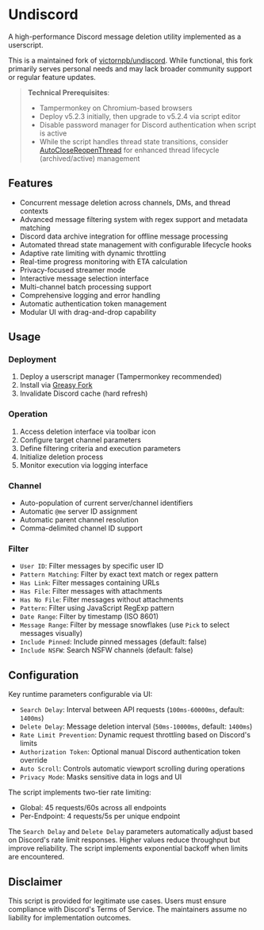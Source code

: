 # Undiscord

A high-performance Discord message deletion utility implemented as a userscript.

This is a maintained fork of [victornpb/undiscord](https://github.com/victornpb/undiscord). While functional, this fork primarily serves personal needs and may lack broader community support or regular feature updates.

> **Technical Prerequisites**:
>
> - Tampermonkey on Chromium-based browsers
> - Deploy v5.2.3 initially, then upgrade to v5.2.4 via script editor
> - Disable password manager for Discord authentication when script is active
> - While the script handles thread state transitions, consider [AutoCloseReopenThread](https://github.com/Xialai-Kulimi/AutoCloseReopenThread.git) for enhanced thread lifecycle (archived/active) management

## Features

- Concurrent message deletion across channels, DMs, and thread contexts
- Advanced message filtering system with regex support and metadata matching
- Discord data archive integration for offline message processing
- Automated thread state management with configurable lifecycle hooks
- Adaptive rate limiting with dynamic throttling
- Real-time progress monitoring with ETA calculation
- Privacy-focused streamer mode
- Interactive message selection interface
- Multi-channel batch processing support
- Comprehensive logging and error handling
- Automatic authentication token management
- Modular UI with drag-and-drop capability

## Usage

### Deployment

1. Deploy a userscript manager (Tampermonkey recommended)
2. Install via [Greasy Fork](https://greasyfork.org/en/scripts/406540-undiscord-delete-all-messages-in-a-discord-channel-or-dm-bulk-deletion)
3. Invalidate Discord cache (hard refresh)

### Operation

1. Access deletion interface via toolbar icon
2. Configure target channel parameters
3. Define filtering criteria and execution parameters
4. Initialize deletion process
5. Monitor execution via logging interface

### Channel

- Auto-population of current server/channel identifiers
- Automatic `@me` server ID assignment
- Automatic parent channel resolution
- Comma-delimited channel ID support

### Filter

- `User ID`: Filter messages by specific user ID
- `Pattern Matching`: Filter by exact text match or regex pattern
- `Has Link`: Filter messages containing URLs
- `Has File`: Filter messages with attachments
- `Has No File`: Filter messages without attachments
- `Pattern`: Filter using JavaScript RegExp pattern
- `Date Range`: Filter by timestamp (ISO 8601)
- `Message Range`: Filter by message snowflakes (use `Pick` to select messages visually)
- `Include Pinned`: Include pinned messages (default: false)
- `Include NSFW`: Search NSFW channels (default: false)

## Configuration

Key runtime parameters configurable via UI:

- `Search Delay`: Interval between API requests (`100ms-60000ms`, default: `1400ms`)
- `Delete Delay`: Message deletion interval (`50ms-10000ms`, default: `1400ms`)
- `Rate Limit Prevention`: Dynamic request throttling based on Discord's limits
- `Authorization Token`: Optional manual Discord authentication token override
- `Auto Scroll`: Controls automatic viewport scrolling during operations
- `Privacy Mode`: Masks sensitive data in logs and UI

The script implements two-tier rate limiting:

- Global: 45 requests/60s across all endpoints
- Per-Endpoint: 4 requests/5s per unique endpoint

The `Search Delay` and `Delete Delay` parameters automatically adjust based on Discord's rate limit responses. Higher values reduce throughput but improve reliability. The script implements exponential backoff when limits are encountered.

## Disclaimer

This script is provided for legitimate use cases. Users must ensure compliance with Discord's Terms of Service. The maintainers assume no liability for implementation outcomes.
